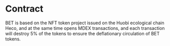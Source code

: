 # Contract

BET is based on the NFT token project issued on the Huobi ecological chain Heco, and at the same time opens MDEX transactions, and each transaction will destroy 5% of the tokens to ensure the deflationary circulation of BET tokens.
